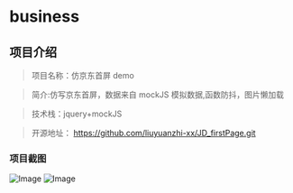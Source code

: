 # business

## 项目介绍

> 项目名称：仿京东首屏 demo

> 简介:仿写京东首屏，数据来自 mockJS 模拟数据,函数防抖，图片懒加载

> 技术栈：jquery+mockJS

> 开源地址： https://github.com/liuyuanzhi-xx/JD_firstPage.git

### 项目截图

![Image](https://github.com/liuyuanzhi-xx/JD_firstPage/blob/master/readmeImg/img1.png)
![Image](https://github.com/liuyuanzhi-xx/JD_firstPage/blob/master/readmeImg/img2.png)
